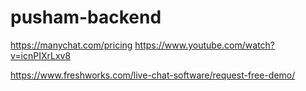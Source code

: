 # pusham-backend


https://manychat.com/pricing
https://www.youtube.com/watch?v=icnPIXrLxv8


https://www.freshworks.com/live-chat-software/request-free-demo/
